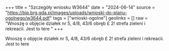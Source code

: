 +++
title = "Szczegóły wniosku W3644"
date = "2024-06-14"
source = "https://bip.brg.gda.pl/images/uploads/wnioski-do-planu-ogolnego/w3644.pdf"
tags = ["wnioski-ogolne"]
geolinks = []
raw = "Wnoszę o objęcie działek nr 5, 4/8, 43/6 obręb £ 2! strefa zieleni i rekreacii. Jest to tere "
+++

Wnoszę o objęcie działek nr 5, 4/8, 43/6 obręb £ 2! strefa zieleni i rekreacii. Jest to tere



